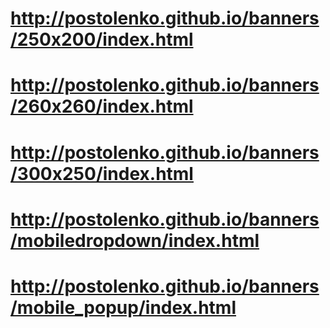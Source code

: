 # http://postolenko.github.io/banners/250x200/index.html
# http://postolenko.github.io/banners/260x260/index.html
# http://postolenko.github.io/banners/300x250/index.html
# http://postolenko.github.io/banners/mobiledropdown/index.html
# http://postolenko.github.io/banners/mobile_popup/index.html